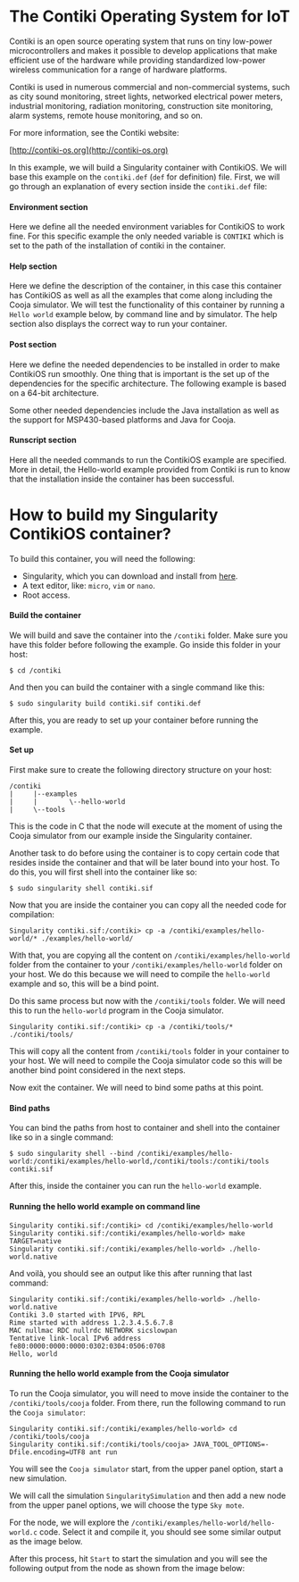 The Contiki Operating System for IoT
====================================

Contiki is an open source operating system that runs on tiny low-power
microcontrollers and makes it possible to develop applications that
make efficient use of the hardware while providing standardized
low-power wireless communication for a range of hardware platforms.

Contiki is used in numerous commercial and non-commercial systems,
such as city sound monitoring, street lights, networked electrical
power meters, industrial monitoring, radiation monitoring,
construction site monitoring, alarm systems, remote house monitoring,
and so on.

For more information, see the Contiki website:

[http://contiki-os.org](http://contiki-os.org)

In this example, we will build a Singularity container with ContikiOS.
We will base this example on the `contiki.def` (`def` for definition) file.
First, we will go through an explanation of every section inside the `contiki.def` file:

#### Environment section

Here we define all the needed environment variables for ContikiOS to work fine.
For this specific example the only needed variable is `CONTIKI` which is set to the
path of the installation of contiki in the container.

#### Help section

Here we define the description of the container, in this case this container has
ContikiOS as well as all the examples that come along including the Cooja simulator. We will test the functionality
of this container by running a `Hello world` example below, by command line and by simulator.
The help section also displays the correct way to run your container.

#### Post section

Here we define the needed dependencies to be installed in order to make ContikiOS run smoothly.
One thing that is important is the set up of the dependencies for the specific architecture.
The following example is based on a 64-bit architecture.

Some other needed dependencies include the Java installation as well as the support for MSP430-based platforms and Java for Cooja.

#### Runscript section

Here all the needed commands to run the ContikiOS example are specified. More in detail, the Hello-world example provided from Contiki is run to know that the installation inside the container has been successful.


How to build my Singularity ContikiOS container?
================================================

To build this container, you will need the following:

 - Singularity, which you can download and install from [here](https://github.com/sylabs/singularity).
 - A text editor, like: `micro`, `vim` or `nano`.
 - Root access.

#### Build the container

We will build and save the container into the `/contiki` folder. Make sure you have this folder before following the example. Go inside this folder in your host:

```
$ cd /contiki
```

And then you can build the container with a single command like this:

```
$ sudo singularity build contiki.sif contiki.def
```

After this, you are ready to set up your container before running the example.

#### Set up

First make sure to create the following directory structure on your host:

```
/contiki
|     |--examples
|     |        \--hello-world
|     \--tools
```

This is the code in C that the node will execute at the moment of using the Cooja simulator from our example inside the Singularity container.

Another task to do before using the container is to copy certain code that resides inside the container and that will be later bound into your host. To do this, you will first shell into the container like so:

```
$ sudo singularity shell contiki.sif
```

Now that you are inside the container you can copy all the needed code for compilation:

```
Singularity contiki.sif:/contiki> cp -a /contiki/examples/hello-world/* ./examples/hello-world/
```

With that, you are copying all the content on `/contiki/examples/hello-world` folder from the container to your `/contiki/examples/hello-world` folder on your host. We do this because we will need to compile the `hello-world` example and so, this will be a bind point.

Do this same process but now with the `/contiki/tools` folder. We will need this to run the `hello-world` program in the Cooja simulator.

```
Singularity contiki.sif:/contiki> cp -a /contiki/tools/* ./contiki/tools/
```

This will copy all the content from `/contiki/tools` folder in your container to your host. We will need to compile the Cooja simulator code so this will be another bind point considered in the next steps.

Now exit the container. We will need to bind some paths at this point.

#### Bind paths

You can bind the paths from host to container and shell into the container like so in a single command:

```
$ sudo singularity shell --bind /contiki/examples/hello-world:/contiki/examples/hello-world,/contiki/tools:/contiki/tools contiki.sif
```

After this, inside the container you can run the `hello-world` example.

#### Running the hello world example on command line

```
Singularity contiki.sif:/contiki> cd /contiki/examples/hello-world
Singularity contiki.sif:/contiki/examples/hello-world> make TARGET=native
Singularity contiki.sif:/contiki/examples/hello-world> ./hello-world.native
```

And voilà, you should see an output like this after running that last command:

```
Singularity contiki.sif:/contiki/examples/hello-world> ./hello-world.native
Contiki 3.0 started with IPV6, RPL
Rime started with address 1.2.3.4.5.6.7.8
MAC nullmac RDC nullrdc NETWORK sicslowpan
Tentative link-local IPv6 address fe80:0000:0000:0000:0302:0304:0506:0708
Hello, world
```
#### Running the hello world example from the Cooja simulator

To run the Cooja simulator, you will need to move inside the container to the `/contiki/tools/cooja` folder. From there, run the following command to run the `Cooja simulator`:

```
Singularity contiki.sif:/contiki/examples/hello-world> cd /contiki/tools/cooja
Singularity contiki.sif:/contiki/tools/cooja> JAVA_TOOL_OPTIONS=-Dfile.encoding=UTF8 ant run
```

You will see the `Cooja simulator` start, from the upper panel option, start a new simulation.

We will call the simulation `SingularitySimulation` and then add a new node from the upper panel options, we will choose the type `Sky mote`.

For the node, we will explore the `/contiki/examples/hello-world/hello-world.c` code. Select it and compile it, you should see some similar output as the image below.

After this process, hit `Start` to start the simulation and you will see the following output from the node as shown from the image below:

